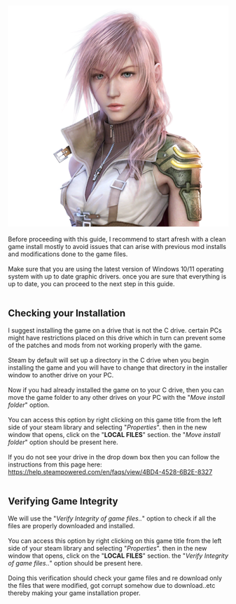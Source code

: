 ![img](images/prerequisites/chr_pre_img.png)
<br><br>
Before proceeding with this guide, I recommend to start afresh with a clean game install mostly to avoid issues that can arise with previous mod installs and modifications done to the game files.
<br><br>Make sure that you are using the latest version of Windows 10/11 operating system with up to date graphic drivers. once you are sure that everything is up to date, you can proceed to the next step in this guide.
<br><br>
## Checking your Installation
I suggest installing the game on a drive that is not the C drive. certain PCs might have restrictions placed on this drive which in turn can prevent some of the patches and mods from not working properly with the game.
<br><br>Steam by default will set up a directory in the C drive when you begin installing the game and you will have to change that directory in the installer window to another drive on your PC.
<br><br>Now if you had already installed the game on to your C drive, then you can move the game folder to any other drives on your PC with the "_Move install folder_" option.
<br><br>You can access this option by right clicking on this game title from the left side of your steam library and selecting "_Properties_". then in the new window that opens, click on the "**LOCAL FILES**" section. the "_Move install folder_" option should be present here.
<br><br>If you do not see your drive in the drop down box then you can follow the instructions from this page here:
<br>https://help.steampowered.com/en/faqs/view/4BD4-4528-6B2E-8327
<br><br>
## Verifying Game Integrity
We will use the "_Verify Integrity of game files.._" option to check if all the files are properly downloaded and installed.
<br><br>You can access this option by right clicking on this game title from the left side of your steam library and selecting "_Properties_". then in the new window that opens, click on the "**LOCAL FILES**" section. the "_Verify Integrity of game files.._" option should be present here.
<br><br>Doing this verification should check your game files and re download only the files that were modified, got corrupt somehow due to download..etc thereby making your game installation proper.
